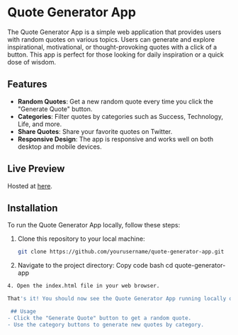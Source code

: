 # Quote Generator App

The Quote Generator App is a simple web application that provides users with random quotes on various topics. Users can generate and explore inspirational, motivational, or thought-provoking quotes with a click of a button. This app is perfect for those looking for daily inspiration or a quick dose of wisdom.


## Features

- **Random Quotes**: Get a new random quote every time you click the "Generate Quote" button.
- **Categories**: Filter quotes by categories such as Success, Technology, Life, and more.
- **Share Quotes**: Share your favorite quotes on Twitter.
- **Responsive Design**: The app is responsive and works well on both desktop and mobile devices.

## Live Preview

Hosted at [here](https://quote-generator-arj.netlify.app).

## Installation

To run the Quote Generator App locally, follow these steps:

1. Clone this repository to your local machine:

   ```bash
   git clone https://github.com/yourusername/quote-generator-app.git
2. Navigate to the project directory:
Copy code
bash
cd quote-generator-app
```bash
4. Open the index.html file in your web browser.

That's it! You should now see the Quote Generator App running locally on your machine.

 ## Usage
- Click the "Generate Quote" button to get a random quote.
- Use the category buttons to generate new quotes by category.
